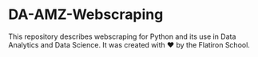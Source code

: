 # DA-AMZ-Webscraping

This repository describes webscraping for Python and its use in Data Analytics and Data Science. It was created with ❤️ by the Flatiron School.
